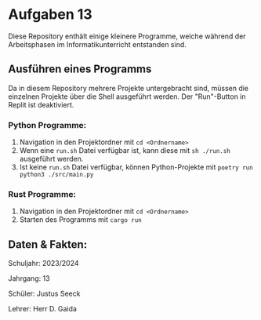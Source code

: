 # Aufgaben 13 

Diese Repository enthält einige kleinere Programme, welche während der Arbeitsphasen im Informatikunterricht entstanden sind.

## Ausführen eines Programms

Da in diesem Repository mehrere Projekte untergebracht sind, müssen die einzelnen Projekte über die Shell ausgeführt werden.
Der "Run"-Button in Replit ist deaktiviert.

### Python Programme:

1. Navigation in den Projektordner mit `cd <Ordnername>`
2. Wenn eine `run.sh` Datei verfügbar ist, kann diese mit `sh ./run.sh` ausgeführt werden.
3. Ist keine `run.sh` Datei verfügbar, können Python-Projekte mit `poetry run python3 ./src/main.py`

### Rust Programme:

1. Navigation in den Projektordner mit `cd <Ordnername>`
2. Starten des Programms mit `cargo run`

## Daten & Fakten:

Schuljahr: 2023/2024

Jahrgang: 13

Schüler: Justus Seeck

Lehrer: Herr D. Gaida